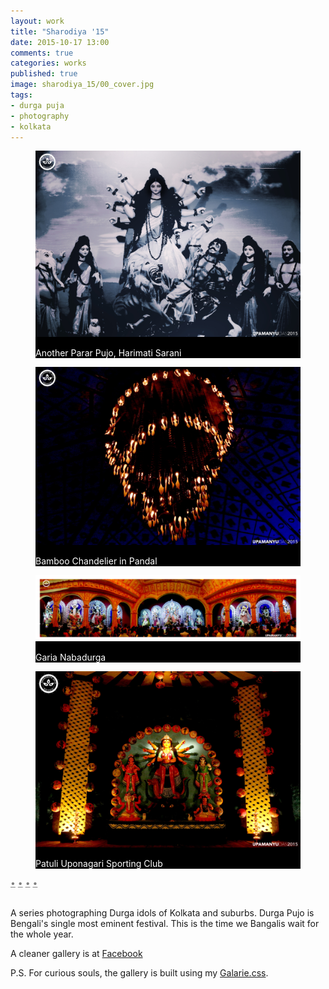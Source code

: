 ```yaml
---
layout: work
title: "Sharodiya '15"
date: 2015-10-17 13:00
comments: true
categories: works
published: true
image: sharodiya_15/00_cover.jpg
tags:
- durga puja
- photography
- kolkata
---
```


<div class="galarie autoplay items-4">
  <div id="item-1" class="control-operator"></div>
  <div id="item-2" class="control-operator"></div>
  <div id="item-3" class="control-operator"></div>
  <div id="item-4" class="control-operator"></div>

  <figure class="item" style="background-color: black;color: white;">
    <img src="/images/works/sharodiya_15/04_unknown.jpg" alt="Another Parar Pujo">
    <p>Another Parar Pujo, Harimati Sarani</p>
  </figure>

  <figure class="item" style="background-color: black;color: white;">
    <img src="/images/works/sharodiya_15/03_decoration.jpg" alt="Pandal Bamboo Decoration">
    <p>Bamboo Chandelier in Pandal</p>
  </figure>

  <figure class="item" style="background-color: black;color: white;">
    <img src="/images/works/sharodiya_15/02_nabadurga.jpg" alt="Garia Nabadurga">
    <p>Garia Nabadurga</p>
  </figure>

  <figure class="item" style="background-color: black;color: white;">
    <img src="/images/works/sharodiya_15/01_patuli.jpg" alt="Patuli Uponagari Sporting Club">
    <p>Patuli Uponagari Sporting Club</p>
  </figure>


  <div class="controls" style="text-decoration: none">
    <a href="#item-1" class="control-button" style="color:gray">•</a>
    <a href="#item-2" class="control-button" style="color:gray">•</a>
    <a href="#item-3" class="control-button" style="color:gray">•</a>
    <a href="#item-4" class="control-button" style="color:gray">•</a>
  </div>
</div>
<br>

A series photographing Durga idols of Kolkata and suburbs. Durga Pujo is Bengali's single most eminent festival. This is the time we Bangalis wait for the whole year.

A cleaner gallery is at <a href="https://www.facebook.com/photo.php?fbid=998974530162719&set=a.998974490162723.1073741841.100001505433242&type=3&theater" target="_blank">Facebook</a> 

P.S. For curious souls, the gallery is built using my [Galarie.css](http://upamanyu.in/galarie-css/).